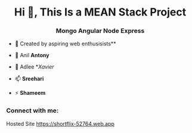 <h1 align="center">Hi 👋, This Is a MEAN Stack Project</h1>
<h3 align="center">Mongo Angular Node Express</h3> 

- 🔭 Created by aspiring web enthusisists** 
  
- 🌱 Anil **Antony**  
  
- 💬 Adlee **Xavier*
 
- 📫  **Sreehari**
    
- ⚡  **Shameem** 
  
<h3 align="left">Connect with me:</h3>
<p align="left"> 
</p>

Hosted Site
https://shortflix-52764.web.app 
